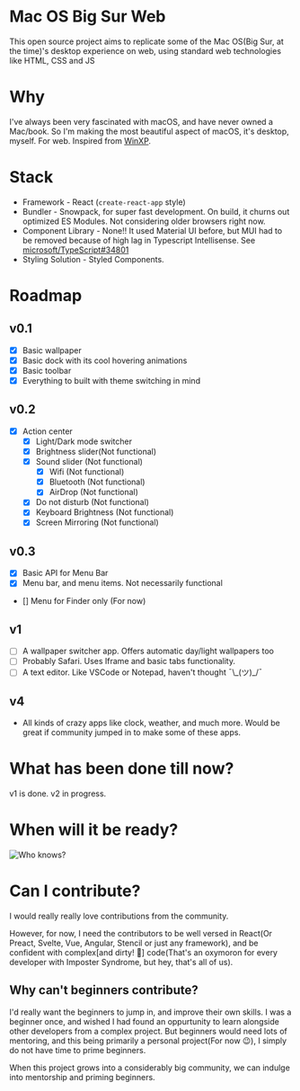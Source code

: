 # Mac OS Big Sur Web

This open source project aims to replicate some of the Mac OS(Big Sur, at the time)'s desktop experience on web, using standard web technologies like HTML, CSS and JS

# Why

I've always been very fascinated with macOS, and have never owned a Mac/book. So I'm making the most beautiful aspect of macOS, it's desktop, myself. For web. Inspired from [WinXP](https://winxp.now.sh/).

# Stack

- Framework - React (`create-react-app` style)
- Bundler - Snowpack, for super fast development. On build, it churns out optimized ES Modules. Not considering older browsers right now.
- Component Library - None!! It used Material UI before, but MUI had to be removed because of high lag in Typescript Intellisense. See [microsoft/TypeScript#34801](https://github.com/microsoft/TypeScript/issues/34801)
- Styling Solution - Styled Components.

# Roadmap

## v0.1

- [x] Basic wallpaper
- [x] Basic dock with its cool hovering animations
- [x] Basic toolbar
- [x] Everything to built with theme switching in mind

## v0.2

- [x] Action center
  - [x] Light/Dark mode switcher
  - [x] Brightness slider(Not functional)
  - [x] Sound slider (Not functional)
    - [x] Wifi (Not functional)
    - [x] Bluetooth (Not functional)
    - [x] AirDrop (Not functional)
  - [x] Do not disturb (Not functional)
  - [x] Keyboard Brightness (Not functional)
  - [x] Screen Mirroring (Not functional)

## v0.3

- [x] Basic API for Menu Bar
- [x] Menu bar, and menu items. Not necessarily functional
- [] Menu for Finder only (For now)

## v1

- [ ] A wallpaper switcher app. Offers automatic day/light wallpapers too
- [ ] Probably Safari. Uses Iframe and basic tabs functionality.
- [ ] A text editor. Like VSCode or Notepad, haven't thought ¯\\\_(ツ)\_/¯

## v4

- All kinds of crazy apps like clock, weather, and much more. Would be great if community jumped in to make some of these apps.

# What has been done till now?

v1 is done. v2 in progress.

# When will it be ready?

![Who knows?](https://i.imgur.com/6xfbPzs.gif)

# Can I contribute?

I would really really love contributions from the community.

However, for now, I need the contributors to be well versed in React(Or Preact, Svelte, Vue, Angular, Stencil or just any framework), and be confident with complex\[and dirty! 💩] code(That's an oxymoron for every developer with Imposter Syndrome, but hey, that's all of us).

## Why can't beginners contribute?

I'd really want the beginners to jump in, and improve their own skills. I was a beginner once, and wished I had found an oppurtunity to learn alongside other developers from a complex project. But beginners would need lots of mentoring, and this being primarily a personal project(For now 😉), I simply do not have time to prime beginners.

When this project grows into a considerably big community, we can indulge into mentorship and priming beginners.

